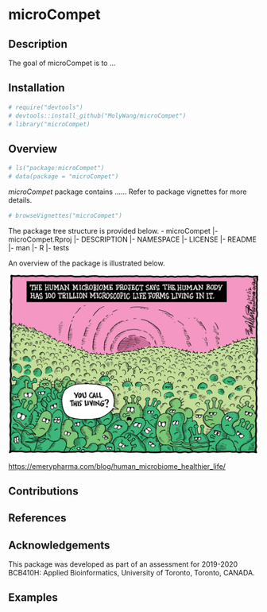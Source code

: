 
<!-- README.md is generated from README.Rmd. Please edit that file -->

# microCompet

<!-- badges: start -->

<!-- badges: end -->

## Description

The goal of microCompet is to …

## Installation

``` r
# require("devtools")
# devtools::install_github("MolyWang/microCompet")
# library("microCompet)
```

## Overview

``` r
# ls("package:microCompet")
# data(package = "microCompet")
```

*microCompet* package contains …… Refer to package vignettes for more
details.

``` r
# browseVignettes("microCompet")
```

The package tree structure is provided below. - microCompet |-
microCompet.Rproj |- DESCRIPTION |- NAMESPACE |- LICENSE |- README |-
man |- R |- tests

An overview of the package is illustrated below.

![](./inst/extdata/microbiome.jpg)

<https://emerypharma.com/blog/human_microbiome_healthier_life/>

## Contributions

## References

## Acknowledgements

This package was developed as part of an assessment for 2019-2020
BCB410H: Applied Bioinformatics, University of Toronto, Toronto, CANADA.

## Examples
